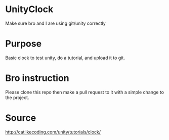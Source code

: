 # UnityClock
Make sure bro and I are using git/unity correctly

# Purpose
Basic clock to test unity, do a tutorial, and upload it to git. 

# Bro instruction
Please clone this repo then make a pull request to it with a simple change to the project.

# Source
http://catlikecoding.com/unity/tutorials/clock/
